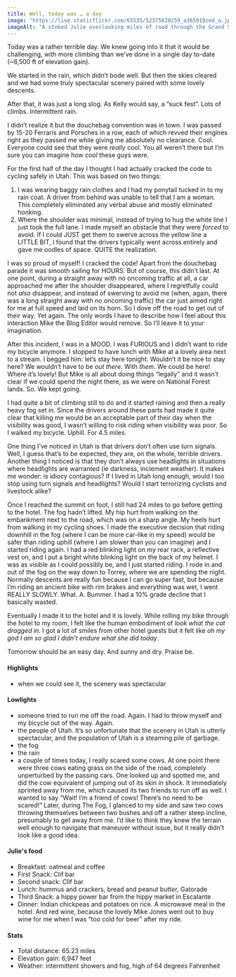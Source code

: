 ```yaml
---
title: Well, today was … a day
image: "https://live.staticflickr.com/65535/52375820259_a365919ced_o.jpg"
imageAlt: "A stoked Julie overlooking miles of road through the Grand Staircase - Escalante National Monument"
---
```


Today was a rather terrible day. We knew going into it that it would be challenging, with more climbing than we’ve done in a single day to-date (~6,500 ft of elevation gain). 

We started in the rain, which didn’t bode well. But then the skies cleared and we had some truly spectacular scenery paired with some lovely descents. 

After that, it was just a long slog. As Kelly would say, a “suck fest”. Lots of climbs. Intermittent rain. 

I didn’t realize it but the douchebag convention was in town. I was passed by 15-20 Ferraris and Porsches in a row, each of which revved their engines right as they passed me while giving me absolutely no clearance. Cool. Everyone could see that they were _really_ cool. You all weren’t there but I’m sure you can imagine how _cool_ these guys were. 

For the first half of the day I thought I had actually cracked the code to cycling safely in Utah. This was based on two things:
1. I was wearing baggy rain clothes and I had my ponytail tucked in to my rain coat. A driver from behind was unable to tell that I am a woman. This completely eliminated any verbal abuse and mostly eliminated honking. 
2. Where the shoulder was minimal, instead of trying to hug the white line I just took the full lane. I made myself an obstacle that they were _forced_ to avoid. If I could JUST get them to swerve across the yellow line a LITTLE BIT, I found that the drivers typically went across entirely and gave me oodles of space. QUITE the realization. 

I was so proud of myself! I cracked the code! Apart from the douchebag parade it was smooth sailing for HOURS. But of course, this didn’t last. At one point, during a straight away with no oncoming traffic at all, a car approached me after the shoulder disappeared, where I regretfully could not _also_ disappear, and instead of swerving to avoid me (when, again, there was a long straight away with no oncoming traffic) the car just aimed right for me at full speed and laid on its horn. So I dove off the road to get out of their way. Yet again. The only words I have to describe how I feel about this interaction Mike the Blog Editor would remove. So I’ll leave it to your imagination. 

After this incident, I was in a MOOD. I was FURIOUS and I didn’t want to ride my bicycle anymore. I stopped to have lunch with Mike at a lovely area next to a stream. I begged him: let’s stay here tonight. Wouldn’t it be nice to stay here? We wouldn’t have to be _out there_. With _them_. We could be here! Where it’s lovely! But Mike is all about doing things “legally” and it wasn’t clear if we could spend the night there, as we were on National Forest lands. So. We kept going. 

I had quite a bit of climbing still to do and it started raining and then a really heavy fog set in. Since the drivers around these parts had made it quite clear that killing me would be an acceptable part of their day when the visibility was good, I wasn’t willing to risk riding when visibility was poor. So I walked my bicycle. Uphill. For 4.5 miles. 

One thing I’ve noticed in Utah is that drivers don’t often use turn signals. Well, I guess that’s to be expected, they are, on the whole, terrible drivers. Another thing I noticed is that they don’t always use headlights in situations where headlights are warranted (ie darkness, inclement weather). It makes me wonder: is idiocy contagious? If I lived in Utah long enough, would I too stop using turn signals and headlights? Would I start terrorizing cyclists and livestock alike?  

Once I reached the summit on foot, I still had 24 miles to go before getting to the hotel. The fog hadn’t lifted. My hip hurt from walking on the embankment next to the road, which was on a sharp angle. My heels hurt from walking in my cycling shoes. I made the executive decision that riding downhill in the fog (where I can be more car-like in my speed) would be safer than riding uphill (where I am slower than you can imagine) and I started riding again. I had a red blinking light on my rear rack, a reflective vest on, and I put a bright white blinking light on the back of my helmet. I was as visible as I could possibly be, and I just started riding. I rode in and out of the fog on the way down to Torrey, where we are spending the night. Normally descents are really fun because I can go super fast, but because I’m riding an ancient bike with rim brakes and everything was wet, I went REALLY SLOWLY. What. A. Bummer. I had a 10% grade decline that
I basically wasted. 

Eventually I made it to the hotel and it is lovely. While rolling my bike through the hotel to my room, I felt like the human embodiment of _look what the cat dragged in._ I got a lot of smiles from other hotel guests but it felt like _oh my god I am so glad I didn’t endure what she did today_. 

Tomorrow should be an easy day. And sunny and dry. Praise be. 

#### Highlights
- when we could see it, the scenery was spectacular

#### Lowlights
- someone tried to run me off the road. Again. I had to throw myself and my bicycle out of the way. Again.  
- the people of Utah. It’s so unfortunate that the scenery in Utah is utterly spectacular, and the population of Utah is a steaming pile of garbage. 
- the fog
- the rain
- a couple of times today, I really scared some cows. At one point there were three cows eating grass on the side of the road, completely unperturbed by the passing cars. One looked up and spotted me, and did the cow equivalent of jumping out of its skin in shock. It immediately sprinted away from me, which caused its two friends to run off as well. I wanted to say “Wait! I’m a friend of cows! There’s no need to be scared!”  Later, during The Fog, I glanced to my side and saw two cows throwing themselves between two bushes and off a rather steep incline, presumably to get away from me. I’d like to think they knew the terrain well enough to navigate that maneuver without issue, but it really didn’t look like a good idea. 

#### Julie's food
- Breakfast: oatmeal and coffee
- First Snack: Clif bar
- Second snack: Clif bar
- Lunch: hummus and crackers, bread and peanut butter, Gatorade 
- Third Snack: a hippy power bar from the hippy market in Escalante
- Dinner: Indian chickpeas and potatoes on rice. A microwave meal in the hotel. And red wine, because the lovely Mike Jones went out to buy wine for me when I was “too cold for beer” after my ride. 

#### Stats
- Total distance: 65.23 miles
- Elevation gain: 6,947 feet
- Weather: intermittent showers and fog, high of 64 degrees Fahrenheit
